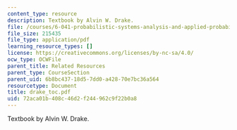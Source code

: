 ```yaml
---
content_type: resource
description: Textbook by Alvin W. Drake.
file: /courses/6-041-probabilistic-systems-analysis-and-applied-probability-spring-2006/72aca01b408c46d2f244962c9f22b0a8_drake_toc.pdf
file_size: 215435
file_type: application/pdf
learning_resource_types: []
license: https://creativecommons.org/licenses/by-nc-sa/4.0/
ocw_type: OCWFile
parent_title: Related Resources
parent_type: CourseSection
parent_uid: 6b8bc437-18d5-7dd0-a428-70e7bc36a564
resourcetype: Document
title: drake_toc.pdf
uid: 72aca01b-408c-46d2-f244-962c9f22b0a8
---
```

Textbook by Alvin W. Drake.